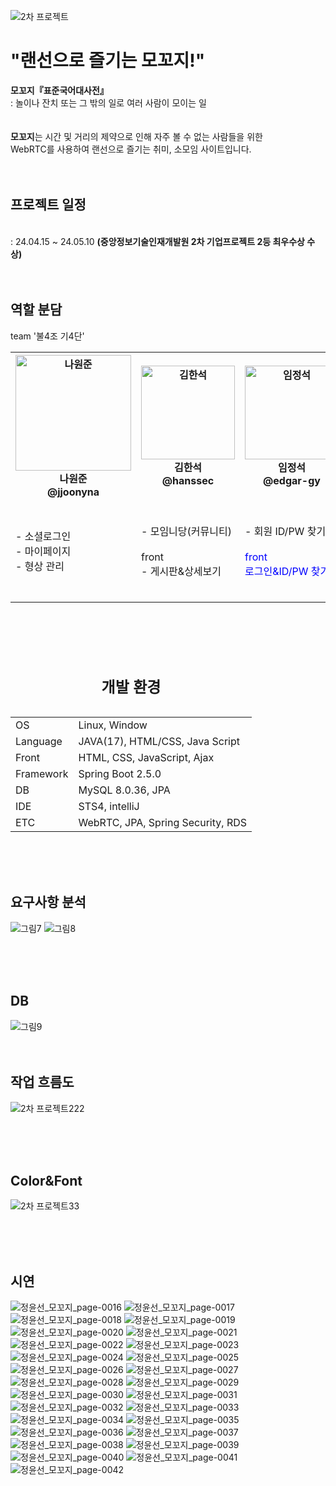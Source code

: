 ![2차 프로젝트](https://github.com/jjoonyna/moggozi2/assets/150616454/e614419d-6d8d-4a91-8ffa-c5fafb5adc57)

<h1>"랜선으로 즐기는 모꼬지!"</h1>
<Strong>모꼬지『표준국어대사전』</Strong><br>
: 놀이나 잔치 또는 그 밖의 일로 여러 사람이 모이는 일
<br><br><br>
<Strong>모꼬지</Strong>는 시간 및 거리의 제약으로 인해 자주 볼 수 없는 사람들을 위한<br> WebRTC를 사용하여 랜선으로 즐기는 취미, 소모임 사이트입니다.
<br><br><br>
<h2>프로젝트 일정</h2><br>
: 24.04.15 ~ 24.05.10 <Strong>(중앙정보기술인재개발원 2차 기업프로젝트 2등 최우수상 수상)</Strong>
<br><br><br>


<table>
	<h2>역할 분담</h2>
	<cation>team '불4조 기4단'</cation>
	<th><img width="185" alt="나원준" src="https://github.com/jjoonyna/moggozi2/assets/150616454/49ec8571-f6fc-4d88-ad7e-60505e32b751"><br>나원준<br>@jjoonyna </th>
 	<th><img width="150" alt="김한석" src="https://github.com/jjoonyna/moggozi2/assets/150616454/8edbbf33-e2ce-47cd-9add-e2119881e6ea"><br>김한석<br>@hanssec </th>
  	<th><img width="150" alt="임정석" src="https://github.com/jjoonyna/moggozi2/assets/150616454/6955d21c-9370-40fb-be97-4b7ba37176f8"><br>임정석<br>@edgar-gy</th>
   	<th><img width="185" alt="배현정" src="https://github.com/jjoonyna/moggozi2/assets/150616454/de13f1e9-8e6b-4ec1-b68d-8547a191c6e6"><br>배현정<br>@qkqhdhwhs </th>
    	<th><img width="150" alt="장예진" src="https://github.com/jjoonyna/moggozi2/assets/150616454/686f021e-89de-4497-975f-b1d53181f85f"><br>장예진<br>@jyj95 </th>
     	<th><img width="150" alt="정윤선" src="https://github.com/jjoonyna/moggozi2/assets/150616454/108d0ff6-ab5c-4f07-953f-7047f088188f"><br>정윤선<br>@myaongE</th>
	<tr>
		<td>
			- 소셜로그인<br>
			- 마이페이지<br>
			- 형상 관리<br>
		</td>
		<td>
			- 모임니당(커뮤니티)<br>
			<br>front<br>
			- 게시판&상세보기<br>
		</td>
		<td>
			- 회원 ID/PW 찾기<br><br>
			<span style="color: blue">front</span><br>
			<span style="color: blue">로그인&ID/PW 찾기</span><br>
		</td>
		<td>
			- 모일 꼬지?<br>
			- 유효성/중복 검사<br>
		</td>
		<td>
			- 모임방(WebRTC)<br><br>
			<span style="color: blue;">front</span><br>
			<span style="color: blue;">모임방</span><br>
		</td>
		<td>
			- 회원 관리(Security)<br>
			- 관리자 모드<br>
			- 형상 관리<br><br>
			<span style="color: blue;">front</span><br>
			<span style="color: blue;">메인&관리자</span><br>
		</td>
	</tr>
</table>

<br><br><br>

<table>
	<caption><h2>개발 환경</h2></caption>
	<tr>
		<td>OS</td>
		<td>Linux, Window</td>
	</tr>
	<tr>
		<td>Language</td>
		<td>JAVA(17), HTML/CSS, Java Script</td>
	</tr>
	<tr>
		<td>Front</td>
		<td>HTML, CSS, JavaScript, Ajax</td>
	</tr>
	<tr>
		<td>Framework</td>
		<td>Spring Boot 2.5.0</td>
	</tr>
	<tr>
		<td>DB</td>
		<td>MySQL 8.0.36, JPA</td>
	</tr>
	<tr>
		<td>IDE</td>
		<td>STS4, intelliJ</td>
	</tr>
 	<tr>
		<td>ETC</td>
		<td>WebRTC, JPA, Spring Security, RDS</td>
	</tr>
</table>	
<br><br><br>
<h2>요구사항 분석</h2>

![그림7](https://github.com/jjoonyna/moggozi2/assets/150616454/9188e334-c498-4348-8077-17f2b8b4d639)
![그림8](https://github.com/jjoonyna/moggozi2/assets/150616454/84dfa4b9-0662-4343-baa4-ccdc90ab520a)

<br><br><br>
<h2>DB</h2>
 
	 
![그림9](https://github.com/jjoonyna/moggozi2/assets/150616454/42e8f598-1e2f-418f-abf9-5c1ad26db6e6)
<br><br><br>
<h2>작업 흐름도</h2>

![2차 프로젝트222](https://github.com/jjoonyna/moggozi2/assets/150616454/2157d453-fe61-431e-acf5-c13951d53529)

<br><br><br>
<h2>Color&Font</h2>

![2차 프로젝트33](https://github.com/jjoonyna/moggozi2/assets/150616454/4a062e03-e2a6-4f01-8b5a-8c18dacda28c)

<br><br><br>
<h2>시연</h2>

![정윤선_모꼬지_page-0016](https://github.com/jjoonyna/moggozi2/assets/150616454/07f74388-65c8-4a21-a34e-1ad0ab42a086)
![정윤선_모꼬지_page-0017](https://github.com/jjoonyna/moggozi2/assets/150616454/993a8da1-aac4-450a-9ab2-523d9fb866a7)
![정윤선_모꼬지_page-0018](https://github.com/jjoonyna/moggozi2/assets/150616454/91f5c50f-f497-4da0-acd9-68534b66fb54)
![정윤선_모꼬지_page-0019](https://github.com/jjoonyna/moggozi2/assets/150616454/f1d82ac3-cb9f-42e3-a75d-77c8158dfd2e)
![정윤선_모꼬지_page-0020](https://github.com/jjoonyna/moggozi2/assets/150616454/0bb7cf8b-dee5-4913-8cc2-0402ea92599e)
![정윤선_모꼬지_page-0021](https://github.com/jjoonyna/moggozi2/assets/150616454/233bd35a-044e-417c-ae38-3816d0da239d)
![정윤선_모꼬지_page-0022](https://github.com/jjoonyna/moggozi2/assets/150616454/30096b03-2a57-4a7e-b7e1-a59b02104aec)
![정윤선_모꼬지_page-0023](https://github.com/jjoonyna/moggozi2/assets/150616454/05150c13-6a77-42ad-a221-943cbd0ad6fd)
![정윤선_모꼬지_page-0024](https://github.com/jjoonyna/moggozi2/assets/150616454/71d1bc65-77fe-4ad2-9444-a4416c3ec2a7)
![정윤선_모꼬지_page-0025](https://github.com/jjoonyna/moggozi2/assets/150616454/da5b80ef-11d8-4f8c-9112-9d8f90e18db8)
![정윤선_모꼬지_page-0026](https://github.com/jjoonyna/moggozi2/assets/150616454/1b4cc67a-3ca4-4d20-b27c-4261856215cb)
![정윤선_모꼬지_page-0027](https://github.com/jjoonyna/moggozi2/assets/150616454/60467dd2-deb2-4d6b-b750-806dfbcaf8a6)
![정윤선_모꼬지_page-0028](https://github.com/jjoonyna/moggozi2/assets/150616454/54e58c0e-4bf7-4f77-aa93-0870a9389eda)
![정윤선_모꼬지_page-0029](https://github.com/jjoonyna/moggozi2/assets/150616454/0325e6b7-d34f-4110-b3df-fdaefa0bfdd7)
![정윤선_모꼬지_page-0030](https://github.com/jjoonyna/moggozi2/assets/150616454/61878405-a072-4716-a31e-1c90e504ea08)
![정윤선_모꼬지_page-0031](https://github.com/jjoonyna/moggozi2/assets/150616454/1c80c99a-9f7c-47b1-a021-27b5172e5381)
![정윤선_모꼬지_page-0032](https://github.com/jjoonyna/moggozi2/assets/150616454/1fc350f2-455c-448c-8f5d-f829446f6a07)
![정윤선_모꼬지_page-0033](https://github.com/jjoonyna/moggozi2/assets/150616454/bfbebe6c-be17-448f-8b9f-a4098fd91251)
![정윤선_모꼬지_page-0034](https://github.com/jjoonyna/moggozi2/assets/150616454/e2616d30-136d-4646-a04f-a6b4c0018383)
![정윤선_모꼬지_page-0035](https://github.com/jjoonyna/moggozi2/assets/150616454/c2677edf-3ef9-49f3-aa94-88c676b39527)
![정윤선_모꼬지_page-0036](https://github.com/jjoonyna/moggozi2/assets/150616454/cf41fc64-0d5e-4790-8a58-17b1c8f67210)
![정윤선_모꼬지_page-0037](https://github.com/jjoonyna/moggozi2/assets/150616454/8a6bd66b-080d-4482-b6da-eb255b6e7378)
![정윤선_모꼬지_page-0038](https://github.com/jjoonyna/moggozi2/assets/150616454/3631cc27-95aa-478c-b04b-06e46a765c7c)
![정윤선_모꼬지_page-0039](https://github.com/jjoonyna/moggozi2/assets/150616454/726ad2d8-4e4b-4bba-bd29-4dfeab5d132f)
![정윤선_모꼬지_page-0040](https://github.com/jjoonyna/moggozi2/assets/150616454/a62a09e0-8ace-452b-84c8-21e86568e082)
![정윤선_모꼬지_page-0041](https://github.com/jjoonyna/moggozi2/assets/150616454/4bf0d5de-ba2e-4edc-a7d9-3e982c55db94)
![정윤선_모꼬지_page-0042](https://github.com/jjoonyna/moggozi2/assets/150616454/105b9bba-5a56-4036-9f38-fd1a03ddd267)

